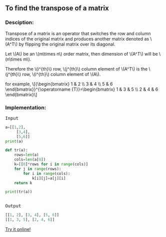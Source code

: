<script type="text/javascript" src="https://cdnjs.cloudflare.com/ajax/libs/mathjax/2.7.0/MathJax.js?config=TeX-AMS_CHTML"></script>


## To find the transpose of a matrix


### Desciption:

Transpose of a matrix is an operator that switches the row and column indices of the original matrix and produces another matrix denoted as \\(A^T\\) by flipping the original matrix over its diagonal.

Let \\(A\\) be an \\(m\times n\\) order matrix, then dimension of \\(A^T\\) will be \\(n\times m\\).

Therefore the \\(i^{th}\\) row, \\(j^{th}\\) column element of \\(A^T\\) is the \\(j^{th}\\) row, \\(i^{th}\\) column element of \\(A\\).

for example,
\\[{\begin{bmatrix} 1 & 2 \\\ 3 & 4 \\\ 5 & 6 \end{bmatrix}}^{\operatorname {T}}=\begin{bmatrix} 1 & 3 & 5 \\\ 2 & 4 & 6 \end{bmatrix}\\]

### Implementation:

<kbd>Input</kbd>

```python
a=[[1,2],
	 [3,4],
	 [5,6]]
print(a)

def tr(a):
	rows=len(a)
	cols=len(a[0])
	k=[[0]*rows for i in range(cols)]
	for j in range(rows):
		for i in range(cols):
			k[i][j]=a[j][i]
	return k

print(tr(a))
		
```

<kbd>Output</kbd>

```python
[[1, 2], [3, 4], [5, 6]]
[[1, 3, 5], [2, 4, 6]]
```

[Try it online!](https://tio.run/##bY7BDsIgEETP7FfssRgO1aoHE76E7IEoVUoDDWKMX4@sNvHiZTMz@zKZ5VVuKQ61Wm3MVu1IgUAzqP1XHNSRCJbsY@msBLi4EUtu8gQip@ddzy7yQ5zTvBrTU/Oh1fW0YQbHlNGjj5htvLqOUUkgOJ5@MaNcK/7hnItgPJmJtG2nybbAlUeOGGBd@Fkma30D "Python 3 – Try It Online")
